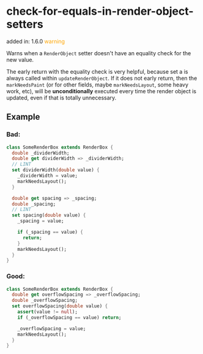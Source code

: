 # check-for-equals-in-render-object-setters
added in: 1.6.0 <span style="color: orange">warning</span>

Warns when a `RenderObject` setter doesn't have an equality check for the new value.

The early return with the equality check is very helpful, because set a is always called within `updateRenderObject`. If it does not early return, then the `markNeedsPaint` (or for other fields, maybe `markNeedsLayout`, some heavy work, etc), will be **unconditionally** executed every time the render object is updated, even if that is totally unnecessary.

## Example
### Bad:
```dart
class SomeRenderBox extends RenderBox {
  double _dividerWidth;
  double get dividerWidth => _dividerWidth;
  // LINT
  set dividerWidth(double value) {
    _dividerWidth = value;
    markNeedsLayout();
  }

  double get spacing => _spacing;
  double _spacing;
  // LINT
  set spacing(double value) {
    _spacing = value;

    if (_spacing == value) {
      return;
    }
    markNeedsLayout();
  }
}
```
### Good:

```dart
class SomeRenderBox extends RenderBox {
  double get overflowSpacing => _overflowSpacing;
  double _overflowSpacing;
  set overflowSpacing(double value) {
    assert(value != null);
    if (_overflowSpacing == value) return;

    _overflowSpacing = value;
    markNeedsLayout();
  }
}
```
